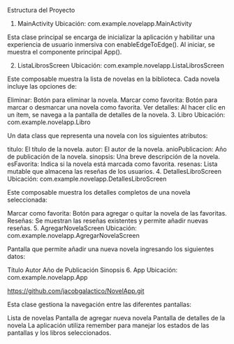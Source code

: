 Estructura del Proyecto
1. MainActivity
Ubicación: com.example.novelapp.MainActivity

Esta clase principal se encarga de inicializar la aplicación y habilitar una experiencia de usuario inmersiva con enableEdgeToEdge(). Al iniciar, se muestra el componente principal App().

2. ListaLibrosScreen
Ubicación: com.example.novelapp.ListaLibrosScreen

Este composable muestra la lista de novelas en la biblioteca. Cada novela incluye las opciones de:

Eliminar: Botón para eliminar la novela.
Marcar como favorita: Botón para marcar o desmarcar una novela como favorita.
Ver detalles: Al hacer clic en un ítem, se navega a la pantalla de detalles de la novela.
3. Libro
Ubicación: com.example.novelapp.Libro

Un data class que representa una novela con los siguientes atributos:

titulo: El título de la novela.
autor: El autor de la novela.
anioPublicacion: Año de publicación de la novela.
sinopsis: Una breve descripción de la novela.
esFavorita: Indica si la novela está marcada como favorita.
resenas: Lista mutable que almacena las reseñas de los usuarios.
4. DetallesLibroScreen
Ubicación: com.example.novelapp.DetallesLibroScreen

Este composable muestra los detalles completos de una novela seleccionada:

Marcar como favorita: Botón para agregar o quitar la novela de las favoritas.
Reseñas: Se muestran las reseñas existentes y permite añadir nuevas reseñas.
5. AgregarNovelaScreen
Ubicación: com.example.novelapp.AgregarNovelaScreen

Pantalla que permite añadir una nueva novela ingresando los siguientes datos:

Título
Autor
Año de Publicación
Sinopsis
6. App
Ubicación: com.example.novelapp.App


https://github.com/jacobgalactico/NovelApp.git

Esta clase gestiona la navegación entre las diferentes pantallas:

Lista de novelas
Pantalla de agregar nueva novela
Pantalla de detalles de la novela
La aplicación utiliza remember para manejar los estados de las pantallas y los libros seleccionados.
